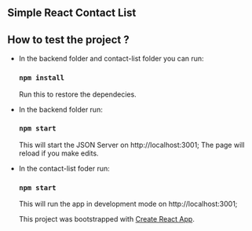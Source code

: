 
## Simple React Contact List

## How to test the project ?

* In the backend folder and contact-list folder you can run:

  ### `npm install`

  Run this to restore the dependecies.

* In the backend folder run:

  ### `npm start`

  This will start the JSON Server on http://localhost:3001;
  The page will reload if you make edits.

* In the contact-list foder run:

  ### `npm start`

  This will run the app in development mode on http://localhost:3001;

  This project was bootstrapped with [Create React App](https://github.com/facebookincubator/create-react-app).

